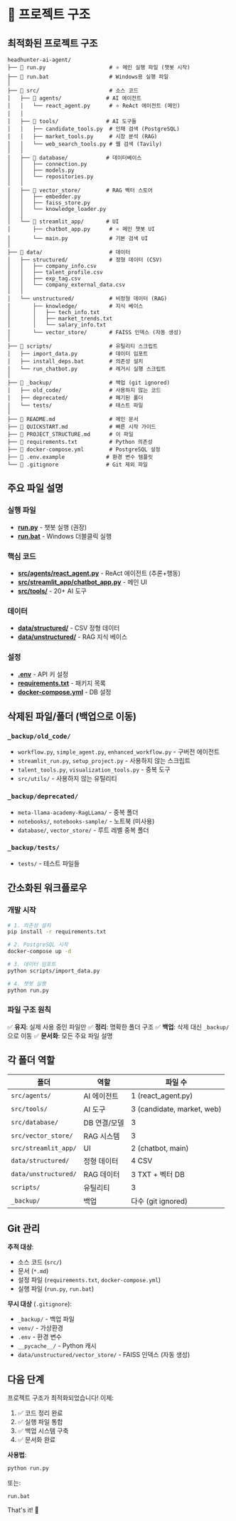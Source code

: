 # 📁 프로젝트 구조

## 최적화된 프로젝트 구조

```
headhunter-ai-agent/
├── 📄 run.py                    # ⭐ 메인 실행 파일 (챗봇 시작)
├── 📄 run.bat                   # Windows용 실행 파일
│
├── 📂 src/                      # 소스 코드
│   ├── 📂 agents/              # AI 에이전트
│   │   └── react_agent.py      # ⭐ ReAct 에이전트 (메인)
│   │
│   ├── 📂 tools/               # AI 도구들
│   │   ├── candidate_tools.py  # 인재 검색 (PostgreSQL)
│   │   ├── market_tools.py     # 시장 분석 (RAG)
│   │   └── web_search_tools.py # 웹 검색 (Tavily)
│   │
│   ├── 📂 database/            # 데이터베이스
│   │   ├── connection.py
│   │   ├── models.py
│   │   └── repositories.py
│   │
│   ├── 📂 vector_store/        # RAG 벡터 스토어
│   │   ├── embedder.py
│   │   ├── faiss_store.py
│   │   └── knowledge_loader.py
│   │
│   └── 📂 streamlit_app/       # UI
│       ├── chatbot_app.py      # ⭐ 메인 챗봇 UI
│       └── main.py             # 기본 검색 UI
│
├── 📂 data/                     # 데이터
│   ├── structured/             # 정형 데이터 (CSV)
│   │   ├── company_info.csv
│   │   ├── talent_profile.csv
│   │   ├── exp_tag.csv
│   │   └── company_external_data.csv
│   │
│   └── unstructured/           # 비정형 데이터 (RAG)
│       ├── knowledge/          # 지식 베이스
│       │   ├── tech_info.txt
│       │   ├── market_trends.txt
│       │   └── salary_info.txt
│       └── vector_store/       # FAISS 인덱스 (자동 생성)
│
├── 📂 scripts/                  # 유틸리티 스크립트
│   ├── import_data.py          # 데이터 임포트
│   ├── install_deps.bat        # 의존성 설치
│   └── run_chatbot.py          # 레거시 실행 스크립트
│
├── 📂 _backup/                  # 백업 (git ignored)
│   ├── old_code/               # 사용하지 않는 코드
│   ├── deprecated/             # 폐기된 폴더
│   └── tests/                  # 테스트 파일
│
├── 📄 README.md                 # 메인 문서
├── 📄 QUICKSTART.md             # 빠른 시작 가이드
├── 📄 PROJECT_STRUCTURE.md      # 이 파일
├── 📄 requirements.txt          # Python 의존성
├── 📄 docker-compose.yml        # PostgreSQL 설정
├── 📄 .env.example             # 환경 변수 템플릿
└── 📄 .gitignore               # Git 제외 파일
```

## 주요 파일 설명

### 실행 파일
- **[run.py](run.py)** - 챗봇 실행 (권장)
- **[run.bat](run.bat)** - Windows 더블클릭 실행

### 핵심 코드
- **[src/agents/react_agent.py](src/agents/react_agent.py)** - ReAct 에이전트 (추론+행동)
- **[src/streamlit_app/chatbot_app.py](src/streamlit_app/chatbot_app.py)** - 메인 UI
- **[src/tools/](src/tools/)** - 20+ AI 도구

### 데이터
- **[data/structured/](data/structured/)** - CSV 정형 데이터
- **[data/unstructured/](data/unstructured/)** - RAG 지식 베이스

### 설정
- **[.env](.env.example)** - API 키 설정
- **[requirements.txt](requirements.txt)** - 패키지 목록
- **[docker-compose.yml](docker-compose.yml)** - DB 설정

## 삭제된 파일/폴더 (백업으로 이동)

### `_backup/old_code/`
- `workflow.py`, `simple_agent.py`, `enhanced_workflow.py` - 구버전 에이전트
- `streamlit_run.py`, `setup_project.py` - 사용하지 않는 스크립트
- `talent_tools.py`, `visualization_tools.py` - 중복 도구
- `src/utils/` - 사용하지 않는 유틸리티

### `_backup/deprecated/`
- `meta-llama-academy-RagLLama/` - 중복 폴더
- `notebooks/`, `notebooks-sample/` - 노트북 (미사용)
- `database/`, `vector_store/` - 루트 레벨 중복 폴더

### `_backup/tests/`
- `tests/` - 테스트 파일들

## 간소화된 워크플로우

### 개발 시작
```bash
# 1. 의존성 설치
pip install -r requirements.txt

# 2. PostgreSQL 시작
docker-compose up -d

# 3. 데이터 임포트
python scripts/import_data.py

# 4. 챗봇 실행
python run.py
```

### 파일 구조 원칙
✅ **유지**: 실제 사용 중인 파일만
✅ **정리**: 명확한 폴더 구조
✅ **백업**: 삭제 대신 `_backup/`으로 이동
✅ **문서화**: 모든 주요 파일 설명

## 각 폴더 역할

| 폴더 | 역할 | 파일 수 |
|------|------|---------|
| `src/agents/` | AI 에이전트 | 1 (react_agent.py) |
| `src/tools/` | AI 도구 | 3 (candidate, market, web) |
| `src/database/` | DB 연결/모델 | 3 |
| `src/vector_store/` | RAG 시스템 | 3 |
| `src/streamlit_app/` | UI | 2 (chatbot, main) |
| `data/structured/` | 정형 데이터 | 4 CSV |
| `data/unstructured/` | RAG 데이터 | 3 TXT + 벡터 DB |
| `scripts/` | 유틸리티 | 3 |
| `_backup/` | 백업 | 다수 (git ignored) |

## Git 관리

**추적 대상**:
- 소스 코드 (`src/`)
- 문서 (`*.md`)
- 설정 파일 (`requirements.txt`, `docker-compose.yml`)
- 실행 파일 (`run.py`, `run.bat`)

**무시 대상** (`.gitignore`):
- `_backup/` - 백업 파일
- `venv/` - 가상환경
- `.env` - 환경 변수
- `__pycache__/` - Python 캐시
- `data/unstructured/vector_store/` - FAISS 인덱스 (자동 생성)

## 다음 단계

프로젝트 구조가 최적화되었습니다! 이제:

1. ✅ 코드 정리 완료
2. ✅ 실행 파일 통합
3. ✅ 백업 시스템 구축
4. ✅ 문서화 완료

**사용법**:
```bash
python run.py
```

또는:
```bash
run.bat
```

That's it! 🎉

